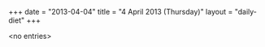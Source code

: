 +++
date = "2013-04-04"
title = "4 April 2013 (Thursday)"
layout = "daily-diet"
+++


\<no entries\>

